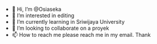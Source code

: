 - 👋 Hi, I’m @Osiaseka
- 👀 I’m interested in editing
- 🌱 I’m currently learning in Sriwijaya University 
- 💞️ I’m looking to collaborate on a proyek
- 📫 How to reach me please reach me in my email. Thank

<!---
Osiaseka/Osiaseka is a ✨ special ✨ repository because its `README.md` (this file) appears on your GitHub profile.
You can click the Preview link to take a look at your changes.
--->
